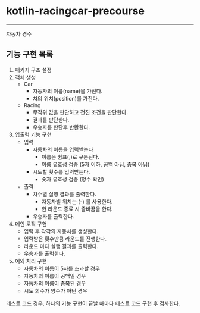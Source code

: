 # kotlin-racingcar-precourse
---
자동차 경주

## 기능 구현 목록
1. 패키지 구조 설정
2. 객체 생성
    - Car
        - 자동차의 이름(name)을 가진다.
        - 차의 위치(position)를 가진다.
    - Racing
        - 무작위 값을 판단하고 전진 조건을 판단한다.
        - 결과를 판단한다.
        - 우승자를 판단후 반환한다.
3. 입출력 기능 구현
    - 입력
        - 자동차의 이름을 입력받는다
            - 이름은 쉼표(,)로 구분된다.
            - 이름 유효성 검증 (5자 이하, 공백 아님, 중복 아님)
        - 시도할 횟수를 입력받는다.
            - 숫자 유효성 검증 (양수 확인)
    - 출력
        - 차수별 실행 결과를 출력한다.
            - 자동차별 위치는 (-) 를 사용한다.
            - 한 라운드 종료 시 줄바꿈을 한다.
        - 우승자를 출력한다.
4. 메인 로직 구현
    - 입력 후 각각의 자동차를 생성한다.
    - 입력받은 횟수만큼 라운드를 진행한다.
    - 라운드 마다 실행 결과를 출력한다.
    - 우승자를 출력한다.
5. 예외 처리 구현
    - 자동차의 이름이 5자를 초과할 경우
    - 자동차의 이름이 공백일 경우
    - 자동차의 이름이 중복된 경우
    - 시도 회수가 양수가 아닌 경우 

테스트 코드 경우, 하나의 기능 구현이 끝날 때마다 테스트 코드 구현 후 검사한다. 